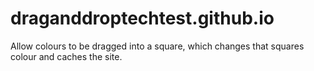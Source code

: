 # draganddroptechtest.github.io
Allow colours to be dragged into a square, which changes that squares colour and caches the site.
